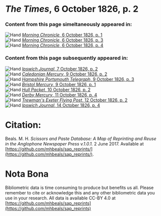 # *The Times*, 6 October 1826, p. 2  
  
### Content from this page simeltaneously appeared in:  
![Hand](http://scissorsandpaste.net/wp-content/uploads/2017/06/smallhandpointer.png) [*Morning Chronicle*, 6 October 1826, p. 1](https://mhbeals.github.io/sap_html/Morning-Chronicle/Morning-Chronicle-6-October-1826-p-1)  
![Hand](http://scissorsandpaste.net/wp-content/uploads/2017/06/smallhandpointer.png) [*Morning Chronicle*, 6 October 1826, p. 3](https://mhbeals.github.io/sap_html/Morning-Chronicle/Morning-Chronicle-6-October-1826-p-3)  
![Hand](http://scissorsandpaste.net/wp-content/uploads/2017/06/smallhandpointer.png) [*Morning Chronicle*, 6 October 1826, p. 4](https://mhbeals.github.io/sap_html/Morning-Chronicle/Morning-Chronicle-6-October-1826-p-4)  
  
### Content from this page subsequently appeared in:  
![Hand](http://scissorsandpaste.net/wp-content/uploads/2017/06/smallhandpointer.png) [*Ipswich Journal*, 7 October 1826, p. 2](https://mhbeals.github.io/sap_html/Ipswich-Journal/Ipswich-Journal-7-October-1826-p-2)  
![Hand](http://scissorsandpaste.net/wp-content/uploads/2017/06/smallhandpointer.png) [*Caledonian Mercury*, 9 October 1826, p. 2](https://mhbeals.github.io/sap_html/Caledonian-Mercury/Caledonian-Mercury-9-October-1826-p-2)  
![Hand](http://scissorsandpaste.net/wp-content/uploads/2017/06/smallhandpointer.png) [*Hampshire Portsmouth Telegraph*, 9 October 1826, p. 3](https://mhbeals.github.io/sap_html/Hampshire-Portsmouth-Telegraph/Hampshire-Portsmouth-Telegraph-9-October-1826-p-3)  
![Hand](http://scissorsandpaste.net/wp-content/uploads/2017/06/smallhandpointer.png) [*Bristol Mercury*, 9 October 1826, p. 1](https://mhbeals.github.io/sap_html/Bristol-Mercury/Bristol-Mercury-9-October-1826-p-1)  
![Hand](http://scissorsandpaste.net/wp-content/uploads/2017/06/smallhandpointer.png) [*Hull Packet*, 10 October 1826, p. 2](https://mhbeals.github.io/sap_html/Hull-Packet/Hull-Packet-10-October-1826-p-2)  
![Hand](http://scissorsandpaste.net/wp-content/uploads/2017/06/smallhandpointer.png) [*Derby Mercury*, 11 October 1826, p. 4](https://mhbeals.github.io/sap_html/Derby-Mercury/Derby-Mercury-11-October-1826-p-4)  
![Hand](http://scissorsandpaste.net/wp-content/uploads/2017/06/smallhandpointer.png) [*Trewman's Exeter Flying Post*, 12 October 1826, p. 2](https://mhbeals.github.io/sap_html/Trewman's-Exeter-Flying-Post/Trewman's-Exeter-Flying-Post-12-October-1826-p-2)  
![Hand](http://scissorsandpaste.net/wp-content/uploads/2017/06/smallhandpointer.png) [*Ipswich Journal*, 14 October 1826, p. 4](https://mhbeals.github.io/sap_html/Ipswich-Journal/Ipswich-Journal-14-October-1826-p-4)  


# Citation: 

Beals. M. H. *Scissors and Paste Database: A Map of Reprinting and Reuse in the Anglophone Newspaper Press v.1.0.1.* 2 June 2017. Available at [https://github.com/mhbeals/sap_reprints/](https://github.com/mhbeals/sap_reprints/). 

# Nota Bona

Bibliometric data is time consuming to produce but benefits us all. Please remember to cite or acknowledge this and any other bibliometric data you use in your research. All data is available CC-BY 4.0 at [https://github.com/mhbeals/sap_reprints](https://github.com/mhbeals/sap_reprints)